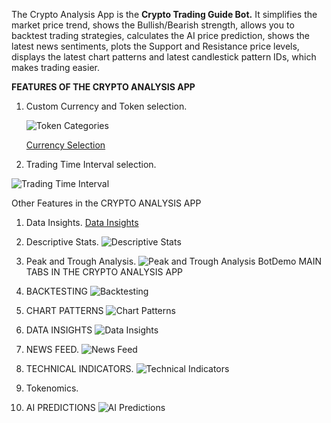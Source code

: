 The Crypto Analysis App is the **Crypto Trading Guide Bot.** It simplifies the market price trend, shows the Bullish/Bearish strength, allows you to backtest trading strategies, calculates the AI price prediction, shows the latest news sentiments, plots the Support and Resistance price levels, displays the latest chart patterns and latest candlestick pattern IDs, which makes trading easier.

**FEATURES OF THE CRYPTO ANALYSIS APP**

1. Custom Currency and Token selection.
   
   ![Token Categories](https://github.com/Dre-AsiliVentures/Business/assets/61284769/d223c7f4-25f9-4fcd-8a00-1a7d0fcbb018)
   
   [Currency Selection](https://github.com/Dre-AsiliVentures/Business/assets/61284769/20488ec7-1aea-4e73-a3a2-1795f3ec0d5b)
2. Trading Time Interval selection.

![ Trading Time Interval](https://github.com/Dre-AsiliVentures/Business/assets/61284769/071da1af-0614-49cd-af1a-7abf43339b97)

Other Features in the CRYPTO ANALYSIS APP
1. Data Insights.
   [ Data Insights](https://github.com/Dre-AsiliVentures/Business/assets/61284769/9d62334d-b69e-4a5e-8ba1-6a46b5e8d71a)
2. Descriptive Stats.
   ![ Descriptive Stats](https://github.com/Dre-AsiliVentures/Business/assets/61284769/4137aaef-c14c-46c9-987a-5d0f6da1d1c3)
3. Peak and Trough Analysis.
   ![Peak and Trough Analysis BotDemo](https://github.com/Dre-AsiliVentures/Business/assets/61284769/fa6039e4-1bf5-45d8-8e3c-32033a8f14c7)
MAIN TABS IN THE CRYPTO ANALYSIS APP

1. BACKTESTING
   ![Backtesting](https://github.com/Dre-AsiliVentures/Business/assets/61284769/325e666d-99f8-4808-9702-fa8691ba7763)
2. CHART PATTERNS
   ![Chart Patterns](https://github.com/Dre-AsiliVentures/Business/assets/61284769/633e26c5-8187-483d-b358-92188b2241f3)
3. DATA INSIGHTS
   ![Data Insights](https://github.com/Dre-AsiliVentures/Business/assets/61284769/959b36ba-e31d-4d0e-a412-a2732301a2be)
4. NEWS FEED.
   ![News Feed](https://github.com/Dre-AsiliVentures/Business/assets/61284769/6d2368c4-9caf-4ca8-961f-cdffd45226b7)
5. TECHNICAL INDICATORS.
   ![Technical Indicators](https://github.com/Dre-AsiliVentures/Business/assets/61284769/66b87ec8-a8be-44d3-bc13-fb29e3149857)
6. Tokenomics.
7. AI PREDICTIONS
  ![AI Predictions](https://github.com/Dre-AsiliVentures/Business/assets/61284769/48a154db-54f6-4144-a22b-b717e9fac330)
   
   
   
   



